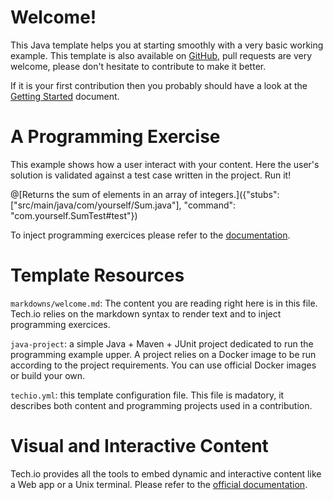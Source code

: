 
# Welcome!

This Java template helps you at starting smoothly with a very basic working example. This template is also available on [GitHub](), pull requests are very welcome, please don't hesitate to contribute to make it better.

If it is your first contribution then you probably should have a look at the [Getting Started](https://gettingstarted) document.

# A Programming Exercise

This example shows how a user interact with your content. Here the user's solution is validated against a test case written in the project. Run it!

@[Returns the sum of elements in an array of integers.]({"stubs": ["src/main/java/com/yourself/Sum.java"], "command": "com.yourself.SumTest#test"})

To inject programming exercices please refer to the [documentation]().

# Template Resources

`markdowns/welcome.md`: The content you are reading right here is in this file. Tech.io relies on the markdown syntax to render text and to inject programming exercices.


`java-project`: a simple Java + Maven + JUnit project dedicated to run the programming example upper. A project relies on a Docker image to be run according to the project requirements. You can use official Docker images or build your own.


`techio.yml`: this template configuration file. This file is madatory, it describes both content and programming projects used in a contribution. 

# Visual and Interactive Content

Tech.io provides all the tools to embed dynamic and interactive content like a Web app or a Unix terminal. Please refer to the [official documentation]().